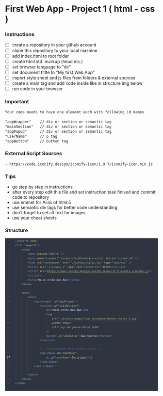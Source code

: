 # First Web App - Project 1 ( html - css )

### Instructions

-   [ ] create a repository in your github account
-   [ ] clone this repository to your local mashine
-   [ ] add index.html to root folder
-   [ ] create html std. markup (head etc.)
-   [ ] set browser language to "de"
-   [ ] set document titlte to "My first Web App"
-   [ ] import style sheet and js files from folders & external sources
-   [ ] create a main tag and add code inside like in structure img below
-   [ ] run code in your browser

### Important

    Your code needs to have one element each with following id names

    "appWrapper"    // div or section or semantic tag
    "mainSection"   // div or section or semantic tag
    "appPopup"      // div or section or semantic tag
    "userName"      // p tag
    "appButton"     // button tag

### External Script Sources

    - https://code.iconify.design/iconify-icon/1.0.7/iconify-icon.min.js

### Tips

-   go step by step in instructions
-   after every step edit this file and set instruction task finised and commit code to repository
-   use emmet for Alias of html:5
-   use semantic div tags for better code understanding
-   don't forget to set alt text for images
-   use your cheat sheets

### Structure

![html structure](/assets/images/structure-snippet.png)
